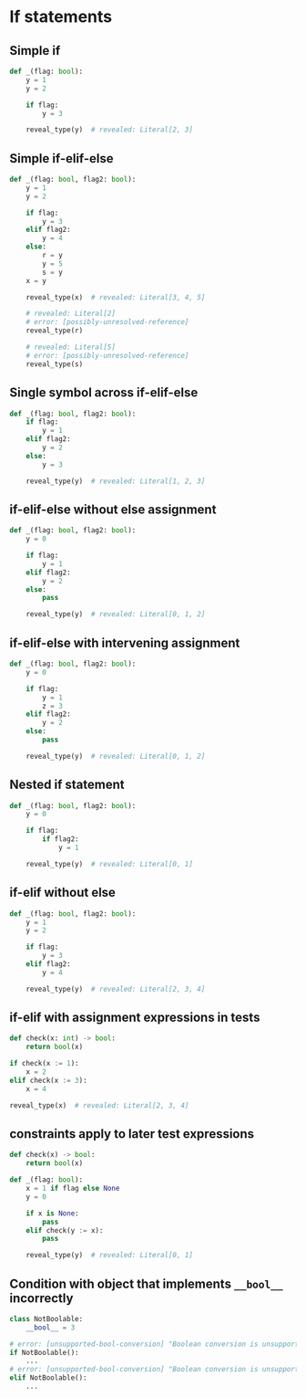 # If statements

## Simple if

```py
def _(flag: bool):
    y = 1
    y = 2

    if flag:
        y = 3

    reveal_type(y)  # revealed: Literal[2, 3]
```

## Simple if-elif-else

```py
def _(flag: bool, flag2: bool):
    y = 1
    y = 2

    if flag:
        y = 3
    elif flag2:
        y = 4
    else:
        r = y
        y = 5
        s = y
    x = y

    reveal_type(x)  # revealed: Literal[3, 4, 5]

    # revealed: Literal[2]
    # error: [possibly-unresolved-reference]
    reveal_type(r)

    # revealed: Literal[5]
    # error: [possibly-unresolved-reference]
    reveal_type(s)
```

## Single symbol across if-elif-else

```py
def _(flag: bool, flag2: bool):
    if flag:
        y = 1
    elif flag2:
        y = 2
    else:
        y = 3

    reveal_type(y)  # revealed: Literal[1, 2, 3]
```

## if-elif-else without else assignment

```py
def _(flag: bool, flag2: bool):
    y = 0

    if flag:
        y = 1
    elif flag2:
        y = 2
    else:
        pass

    reveal_type(y)  # revealed: Literal[0, 1, 2]
```

## if-elif-else with intervening assignment

```py
def _(flag: bool, flag2: bool):
    y = 0

    if flag:
        y = 1
        z = 3
    elif flag2:
        y = 2
    else:
        pass

    reveal_type(y)  # revealed: Literal[0, 1, 2]
```

## Nested if statement

```py
def _(flag: bool, flag2: bool):
    y = 0

    if flag:
        if flag2:
            y = 1

    reveal_type(y)  # revealed: Literal[0, 1]
```

## if-elif without else

```py
def _(flag: bool, flag2: bool):
    y = 1
    y = 2

    if flag:
        y = 3
    elif flag2:
        y = 4

    reveal_type(y)  # revealed: Literal[2, 3, 4]
```

## if-elif with assignment expressions in tests

```py
def check(x: int) -> bool:
    return bool(x)

if check(x := 1):
    x = 2
elif check(x := 3):
    x = 4

reveal_type(x)  # revealed: Literal[2, 3, 4]
```

## constraints apply to later test expressions

```py
def check(x) -> bool:
    return bool(x)

def _(flag: bool):
    x = 1 if flag else None
    y = 0

    if x is None:
        pass
    elif check(y := x):
        pass

    reveal_type(y)  # revealed: Literal[0, 1]
```

## Condition with object that implements `__bool__` incorrectly

```py
class NotBoolable:
    __bool__ = 3

# error: [unsupported-bool-conversion] "Boolean conversion is unsupported for type `NotBoolable`; it incorrectly implements `__bool__`"
if NotBoolable():
    ...
# error: [unsupported-bool-conversion] "Boolean conversion is unsupported for type `NotBoolable`; it incorrectly implements `__bool__`"
elif NotBoolable():
    ...
```
